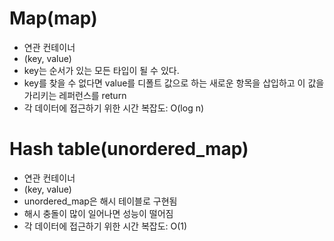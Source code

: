 # Map(map)
* 연관 컨테이너
* (key, value)
* key는 순서가 있는 모든 타입이 될 수 있다.
* key를 찾을 수 없다면 value를 디폴트 값으로 하는 새로운 항목을 삽입하고 이 값을 가리키는 레퍼런스를 return
* 각 데이터에 접근하기 위한 시간 복잡도: O(log n)
  
# Hash table(unordered_map)
* 연관 컨테이너
* (key, value)
* unordered_map은 해시 테이블로 구현됨
* 해시 충돌이 많이 일어나면 성능이 떨어짐
* 각 데이터에 접근하기 위한 시간 복잡도: O(1)
